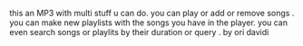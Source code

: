this an MP3 with multi stuff u can do.
you can play or add or remove  songs .
you can make new playlists with the songs you have in the player.
you can even search songs or playlits by their duration or query .
by ori davidi